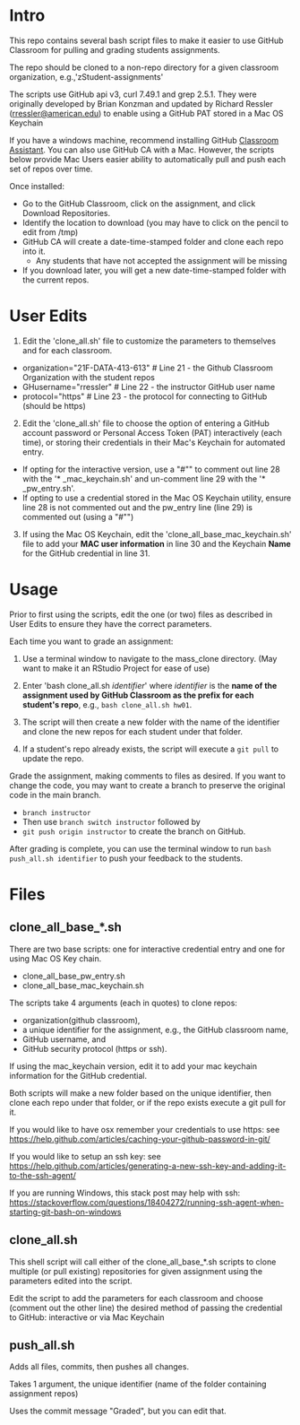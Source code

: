 # Intro

This repo contains several bash script files to make it easier to use GitHub Classroom for pulling and grading students assignments. 

The repo should be cloned to a non-repo directory for a given classroom organization, e.g.,'zStudent-assignments'

The scripts use GitHub api v3, curl 7.49.1 and grep 2.5.1. They were originally developed by Brian Konzman and updated by Richard Ressler (rressler@american.edu) to enable using a GitHub PAT stored in a Mac OS Keychain

If you have a windows machine, recommend installing GitHub [Classroom Assistant](https://classroom.github.com/assistant).  You can also use GitHub CA with a Mac. However, the scripts below provide Mac Users easier ability to automatically pull and push each set of repos over time.

Once installed:

- Go to the GitHub Classroom, click on the assignment, and click Download Repositories. 
- Identify the location to download (you may have to click on the pencil to edit from /tmp) 
- GitHub CA will create a date-time-stamped folder and clone each repo into it.
  - Any students that have not accepted the assignment will be missing
- If you download later, you will get a new date-time-stamped folder with the current repos.

# User Edits


1. Edit the 'clone_all.sh' file to customize the parameters to themselves and for each classroom.

- organization="21F-DATA-413-613"  # Line 21 - the Github Classroom Organization with the student repos
- GHusername="rressler"            # Line 22 - the instructor GitHub user name
- protocol="https"                 # Line 23 - the protocol for connecting to GitHub (should be https)
	
2. Edit the 'clone_all.sh' file to choose the option of entering a GitHub account password or Personal Access Token (PAT) interactively (each time), or storing their credentials in their Mac's Keychain for automated entry.

- If opting for the interactive version, use a "#"" to comment out line 28 with the '* _mac_keychain.sh' and un-comment line 29 with the '* _pw_entry.sh'.  
- If opting to use a credential stored in the Mac OS Keychain utility, ensure line 28 is not commented out and the pw_entry line (line 29) is commented out (using a "#"")  

3. If using the Mac OS Keychain, edit the 'clone_all_base_mac_keychain.sh' file to add your **MAC user information** in line 30 and the Keychain **Name** for the GitHub credential in line 31.

# Usage
Prior to first using the scripts, edit the one (or two) files as described in User Edits to ensure they have the correct parameters. 
  
Each time you want to grade an assignment:  

1. Use a terminal window to navigate to the mass_clone directory. (May want to make it an RStudio Project for ease of use)

2. Enter 'bash clone_all.sh *identifier*' where *identifier* is the **name of the assignment used by GitHub Classroom as the prefix for each student's repo**, e.g., `bash clone_all.sh hw01`.  

3. The script will then create a new folder with the name of the identifier and clone the new repos for each student under that folder.  

4. If a student's repo already exists, the script will execute a `git pull` to update the repo.  

Grade the assignment, making comments to files as desired. If you want to change the code, you may want to create a branch to preserve the original code in the main branch.

  - `branch instructor`  
  - Then use `branch switch instructor` followed by 
  - `git push origin instructor` to create the branch on GitHub.

After grading is complete, you can use the terminal window to run `bash push_all.sh identifier` to push your feedback to the students.

# Files
## clone_all_base_*.sh

There are two base scripts: one for interactive credential entry and one for using Mac OS Key chain.  
  - clone_all_base_pw_entry.sh  
  - clone_all_base_mac_keychain.sh

The scripts take 4 arguments (each in quotes) to clone repos:  
  - organization(github classroom),  
  - a unique identifier for the assignment, e.g., the GitHub classroom name,  
  - GitHub username, and  
  - GitHub security protocol (https or ssh).  

If using the mac_keychain version, edit it to add your mac keychain information for the GitHub credential.

Both scripts will make a new folder based on the unique identifier, then clone each repo under that folder, or if the repo exists execute a git pull for it.

If you would like to have osx remember your credentials to use https: see https://help.github.com/articles/caching-your-github-password-in-git/

If you would like to setup an ssh key: see  https://help.github.com/articles/generating-a-new-ssh-key-and-adding-it-to-the-ssh-agent/

If you are running Windows, this stack post may help with ssh: https://stackoverflow.com/questions/18404272/running-ssh-agent-when-starting-git-bash-on-windows

## clone_all.sh

This shell script will call either of the clone_all_base_*.sh scripts to clone multiple (or pull existing)  repositories for given assignment using the parameters edited into the script.  

Edit the script to add the parameters for each classroom and choose (comment out the other line) the desired method of passing the credential to GitHub: interactive or via Mac Keychain


## push_all.sh

Adds all files, commits, then pushes all changes.

Takes 1 argument, the unique identifier (name of the folder containing assignment repos)

Uses the commit message "Graded", but you can edit that.

